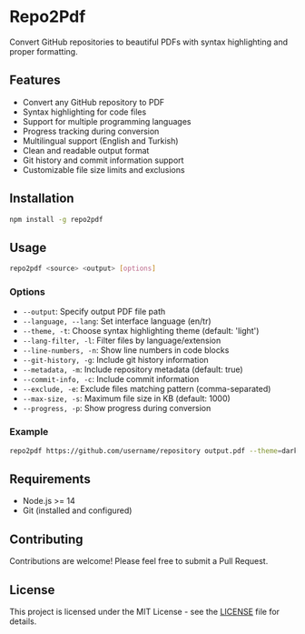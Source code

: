 # Repo2Pdf

Convert GitHub repositories to beautiful PDFs with syntax highlighting and proper formatting.

## Features

- Convert any GitHub repository to PDF
- Syntax highlighting for code files
- Support for multiple programming languages
- Progress tracking during conversion
- Multilingual support (English and Turkish)
- Clean and readable output format
- Git history and commit information support
- Customizable file size limits and exclusions

## Installation

```bash
npm install -g repo2pdf
```

## Usage

```bash
repo2pdf <source> <output> [options]
```

### Options

- `--output`: Specify output PDF file path
- `--language, --lang`: Set interface language (en/tr)
- `--theme, -t`: Choose syntax highlighting theme (default: 'light')
- `--lang-filter, -l`: Filter files by language/extension
- `--line-numbers, -n`: Show line numbers in code blocks
- `--git-history, -g`: Include git history information
- `--metadata, -m`: Include repository metadata (default: true)
- `--commit-info, -c`: Include commit information
- `--exclude, -e`: Exclude files matching pattern (comma-separated)
- `--max-size, -s`: Maximum file size in KB (default: 1000)
- `--progress, -p`: Show progress during conversion

### Example

```bash
repo2pdf https://github.com/username/repository output.pdf --theme=dark --line-numbers --git-history
```

## Requirements

- Node.js >= 14
- Git (installed and configured)

## Contributing

Contributions are welcome! Please feel free to submit a Pull Request.

## License

This project is licensed under the MIT License - see the [LICENSE](LICENSE) file for details.
